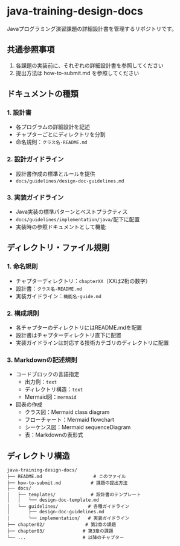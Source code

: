 # java-training-design-docs

Javaプログラミング演習課題の詳細設計書を管理するリポジトリです。

## 共通参照事項

1. 各課題の実装前に、それぞれの詳細設計書を参照してください
2. 提出方法は how-to-submit.md を参照してください

## ドキュメントの種類

### 1. 設計書

- 各プログラムの詳細設計を記述
- チャプターごとにディレクトリを分割
- 命名規則：`クラス名-README.md`

### 2. 設計ガイドライン

- 設計書作成の標準とルールを提供
- `docs/guidelines/design-doc-guidelines.md`

### 3. 実装ガイドライン

- Java実装の標準パターンとベストプラクティス
- `docs/guidelines/implementation/java/`配下に配置
- 実装時の参照ドキュメントとして機能

## ディレクトリ・ファイル規則

### 1. 命名規則

- チャプターディレクトリ：`chapterXX`（XXは2桁の数字）
- 設計書：`クラス名-README.md`
- 実装ガイドライン：`機能名-guide.md`

### 2. 構成規則

- 各チャプターのディレクトリにはREADME.mdを配置
- 設計書はチャプターディレクトリ直下に配置
- 実装ガイドラインは対応する技術カテゴリのディレクトリに配置

### 3. Markdownの記述規則

- コードブロックの言語指定
  - 出力例：`text`
  - ディレクトリ構造：`text`
  - Mermaid図：`mermaid`
- 図表の作成
  - クラス図：Mermaid class diagram
  - フローチャート：Mermaid flowchart
  - シーケンス図：Mermaid sequenceDiagram
  - 表：Markdownの表形式

## ディレクトリ構造

```text
java-training-design-docs/
├── README.md                   # このファイル
├── how-to-submit.md           # 課題の提出方法
├── docs/
│   ├── templates/             # 設計書のテンプレート
│   │   └── design-doc-template.md
│   └── guidelines/           # 各種ガイドライン
│       ├── design-doc-guidelines.md
│       └── implementation/   # 実装ガイドライン
├── chapter02/               # 第2章の課題
├── chapter03/              # 第3章の課題
└── ...                     # 以降のチャプター
```
